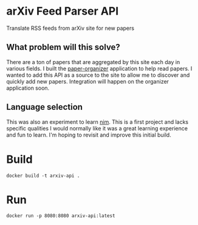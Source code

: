 # arXiv Feed Parser API
Translate RSS feeds from arXiv site for new papers

## What problem will this solve?
There are a ton of papers that are aggregated by this site each day in various fields. I built the [paper-organizer](https://github.com/holmes89/papers-organizer) application to help read papers. I wanted to add this API as a source to the site to allow me to discover and quickly add new papers. Integration will happen on the organizer application soon.

## Language selection
This was also an experiment to learn [nim](https://nim-lang.org/). This is a first project and lacks specific qualities I would normally like it was a great learning experience and fun to learn. I'm hoping to revisit and improve this initial build.

# Build
`docker build -t arxiv-api .`

# Run

`docker run -p 8080:8080 arxiv-api:latest`
